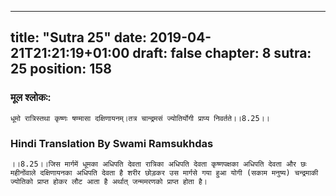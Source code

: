
---
title: "Sutra 25"
date: 2019-04-21T21:21:19+01:00
draft: false
chapter: 8
sutra: 25
position: 158
---
### मूल श्लोकः:
```
धूमो रात्रिस्तथा कृष्णः षण्मासा दक्षिणायनम्।तत्र चान्द्रमसं ज्योतिर्योगी प्राप्य निवर्तते।।8.25।।

```

### Hindi Translation By Swami Ramsukhdas
```
।।8.25।।जिस मार्गमें धूमका अधिपति देवता रात्रिका अधिपति देवता कृष्णपक्षका अधिपति देवता और छः महीनोंवाले दक्षिणायनका अधिपति देवता है शरीर छोड़कर उस मार्गसे गया हुआ योगी (सकाम मनुष्य) चन्द्रमाकी ज्योतिको प्राप्त होकर लौट आता है अर्थात् जन्ममरणको प्राप्त होता है। 

```

